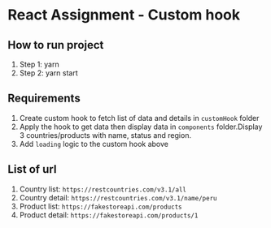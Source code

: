 # React Assignment - Custom hook

## How to run project

1. Step 1: yarn
2. Step 2: yarn start

## Requirements

1. Create custom hook to fetch list of data and details in `customHook` folder
2. Apply the hook to get data then display data in `components` folder.Display 3 countries/products with name, status and region.
3. Add `loading` logic to the custom hook above

## List of url

1. Country list: `https://restcountries.com/v3.1/all`
2. Country detail: `https://restcountries.com/v3.1/name/peru`
3. Product list: `https://fakestoreapi.com/products`
4. Product detail: `https://fakestoreapi.com/products/1`
